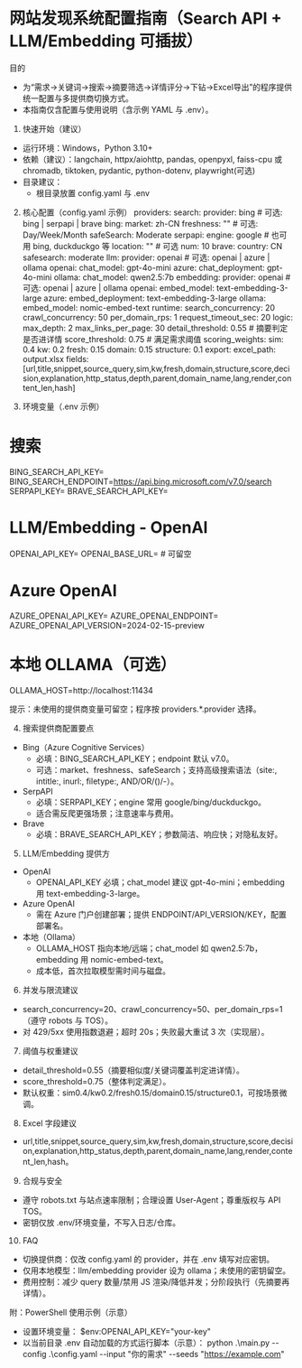 # 网站发现系统配置指南（Search API + LLM/Embedding 可插拔）

目的
- 为“需求→关键词→搜索→摘要筛选→详情评分→下钻→Excel导出”的程序提供统一配置与多提供商切换方式。
- 本指南仅含配置与使用说明（含示例 YAML 与 .env）。

1) 快速开始（建议）
- 运行环境：Windows，Python 3.10+
- 依赖（建议）：langchain, httpx/aiohttp, pandas, openpyxl, faiss-cpu 或 chromadb, tiktoken, pydantic, python-dotenv, playwright(可选)
- 目录建议：
  - 根目录放置 config.yaml 与 .env

2) 核心配置（config.yaml 示例）
providers:
  search:
    provider: bing   # 可选: bing | serpapi | brave
    bing:
      market: zh-CN
      freshness: ""   # 可选: Day/Week/Month
      safeSearch: Moderate
    serpapi:
      engine: google   # 也可用 bing, duckduckgo 等
      location: ""     # 可选
      num: 10
    brave:
      country: CN
      safesearch: moderate
  llm:
    provider: openai  # 可选: openai | azure | ollama
    openai:
      chat_model: gpt-4o-mini
    azure:
      chat_deployment: gpt-4o-mini
    ollama:
      chat_model: qwen2.5:7b
  embedding:
    provider: openai  # 可选: openai | azure | ollama
    openai:
      embed_model: text-embedding-3-large
    azure:
      embed_deployment: text-embedding-3-large
    ollama:
      embed_model: nomic-embed-text
runtime:
  search_concurrency: 20
  crawl_concurrency: 50
  per_domain_rps: 1
  request_timeout_sec: 20
logic:
  max_depth: 2
  max_links_per_page: 30
  detail_threshold: 0.55   # 摘要判定是否进详情
  score_threshold: 0.75    # 满足需求阈值
scoring_weights:
  sim: 0.4
  kw: 0.2
  fresh: 0.15
  domain: 0.15
  structure: 0.1
export:
  excel_path: output.xlsx
  fields: [url,title,snippet,source_query,sim,kw,fresh,domain,structure,score,decision,explanation,http_status,depth,parent,domain_name,lang,render,content_len,hash]

3) 环境变量（.env 示例）
# 搜索
BING_SEARCH_API_KEY=
BING_SEARCH_ENDPOINT=https://api.bing.microsoft.com/v7.0/search
SERPAPI_KEY=
BRAVE_SEARCH_API_KEY=
# LLM/Embedding - OpenAI
OPENAI_API_KEY=
OPENAI_BASE_URL=   # 可留空
# Azure OpenAI
AZURE_OPENAI_API_KEY=
AZURE_OPENAI_ENDPOINT=
AZURE_OPENAI_API_VERSION=2024-02-15-preview
# 本地 OLLAMA（可选）
OLLAМА_HOST=http://localhost:11434

提示：未使用的提供商变量可留空；程序按 providers.*.provider 选择。

4) 搜索提供商配置要点
- Bing（Azure Cognitive Services）
  - 必填：BING_SEARCH_API_KEY；endpoint 默认 v7.0。
  - 可选：market、freshness、safeSearch；支持高级搜索语法（site:, intitle:, inurl:, filetype:, AND/OR/()/-）。
- SerpAPI
  - 必填：SERPAPI_KEY；engine 常用 google/bing/duckduckgo。
  - 适合需反爬更强场景；注意速率与费用。
- Brave
  - 必填：BRAVE_SEARCH_API_KEY；参数简洁、响应快；对隐私友好。

5) LLM/Embedding 提供方
- OpenAI
  - OPENAI_API_KEY 必填；chat_model 建议 gpt-4o-mini；embedding 用 text-embedding-3-large。
- Azure OpenAI
  - 需在 Azure 门户创建部署；提供 ENDPOINT/API_VERSION/KEY，配置部署名。
- 本地（Ollama）
  - OLLAMA_HOST 指向本地/远端；chat_model 如 qwen2.5:7b，embedding 用 nomic-embed-text。
  - 成本低，首次拉取模型需时间与磁盘。

6) 并发与限流建议
- search_concurrency=20、crawl_concurrency=50、per_domain_rps=1（遵守 robots 与 TOS）。
- 对 429/5xx 使用指数退避；超时 20s；失败最大重试 3 次（实现层）。

7) 阈值与权重建议
- detail_threshold=0.55（摘要相似度/关键词覆盖判定进详情）。
- score_threshold=0.75（整体判定满足）。
- 默认权重：sim0.4/kw0.2/fresh0.15/domain0.15/structure0.1，可按场景微调。

8) Excel 字段建议
- url,title,snippet,source_query,sim,kw,fresh,domain,structure,score,decision,explanation,http_status,depth,parent,domain_name,lang,render,content_len,hash。

9) 合规与安全
- 遵守 robots.txt 与站点速率限制；合理设置 User-Agent；尊重版权与 API TOS。
- 密钥仅放 .env/环境变量，不写入日志/仓库。

10) FAQ
- 切换提供商：仅改 config.yaml 的 provider，并在 .env 填写对应密钥。
- 仅用本地模型：llm/embedding provider 设为 ollama；未使用的密钥留空。
- 费用控制：减少 query 数量/禁用 JS 渲染/降低并发；分阶段执行（先摘要再详情）。

附：PowerShell 使用示例（示意）
- 设置环境变量：
  $env:OPENAI_API_KEY="your-key"
- 以当前目录 .env 自动加载的方式运行脚本（示意）：
  python .\main.py --config .\config.yaml --input "你的需求" --seeds "https://example.com"